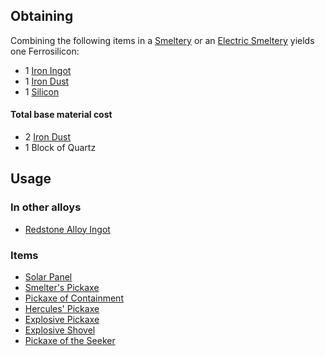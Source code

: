
## Obtaining

Combining the following items in a [Smeltery](https://github.com/TheBusyBiscuit/Slimefun4/wiki/Smeltery) or an [Electric Smeltery](https://github.com/TheBusyBiscuit/Slimefun4/wiki/Electric-Smeltery) yields one Ferrosilicon:

* 1 [Iron Ingot](https://github.com/TheBusyBiscuit/Slimefun4/wiki/Iron-Ingot)
* 1 [Iron Dust](https://github.com/TheBusyBiscuit/Slimefun4/wiki/Iron-Dust)
* 1 [Silicon](https://github.com/TheBusyBiscuit/Slimefun4/wiki/Silicon)

#### Total base material cost 

* 2 [Iron Dust](https://github.com/TheBusyBiscuit/Slimefun4/wiki/Iron-Dust)
* 1 Block of Quartz

## Usage

### In other alloys

* [Redstone Alloy Ingot](https://github.com/TheBusyBiscuit/Slimefun4/wiki/Redstone-Alloy-Ingot)

### Items

* [Solar Panel](https://github.com/TheBusyBiscuit/Slimefun4/wiki/Solar-Panel)
* [Smelter's Pickaxe](https://github.com/TheBusyBiscuit/Slimefun4/wiki/Smelter's-Pickaxe)
* [Pickaxe of Containment](https://github.com/TheBusyBiscuit/Slimefun4/wiki/Pickaxe-of-Containment)
* [Hercules' Pickaxe](https://github.com/TheBusyBiscuit/Slimefun4/wiki/Hercules'-Pickaxe)
* [Explosive Pickaxe](https://github.com/TheBusyBiscuit/Slimefun4/wiki/Explosive-Pickaxe)
* [Explosive Shovel](https://github.com/TheBusyBiscuit/Slimefun4/wiki/Explosive-Shovel)
* [Pickaxe of the Seeker](https://github.com/TheBusyBiscuit/Slimefun4/wiki/Pickaxe-of-the-Seeker)
